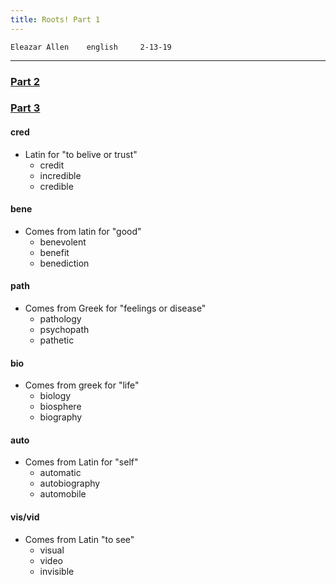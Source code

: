 ```yaml
---
title: Roots! Part 1
---
```

```
Eleazar Allen    english     2-13-19
```
***

### [Part 2](/post/part2)

### [Part 3](/post/part3)

#### cred


* Latin for "to belive or trust"
  - credit
  - incredible
  - credible

#### bene

* Comes from latin for "good"
  - benevolent
  - benefit
  - benediction

#### path

* Comes from Greek for "feelings or disease"
  - pathology
  - psychopath
  - pathetic

#### bio

* Comes from greek for "life"
  - biology
  - biosphere
  - biography

#### auto

* Comes from Latin for "self"
  - automatic
  - autobiography
  - automobile

#### vis/vid

* Comes from Latin "to see"
  - visual
  - video
  - invisible
